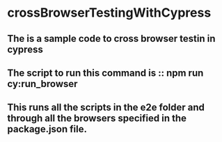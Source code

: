 # crossBrowserTestingWithCypress

## The is a sample code to cross browser testin in cypress
## The script to run this command is :: npm run cy:run_browser

## This runs all the scripts in the e2e folder and through all the browsers specified in the package.json file.